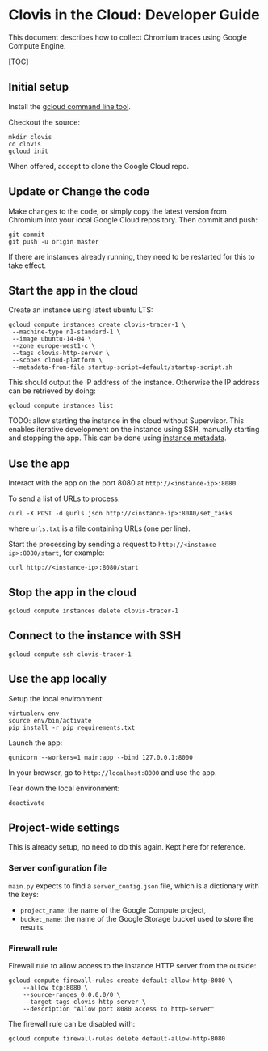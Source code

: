 # Clovis in the Cloud: Developer Guide

This document describes how to collect Chromium traces using Google Compute
Engine.

[TOC]

## Initial setup

Install the [gcloud command line tool][1].

Checkout the source:

```shell
mkdir clovis
cd clovis
gcloud init
```

When offered, accept to clone the Google Cloud repo.

## Update or Change the code

Make changes to the code, or simply copy the latest version from Chromium into
your local Google Cloud repository. Then commit and push:

```shell
git commit
git push -u origin master
```

If there are instances already running, they need to be restarted for this to
take effect.

## Start the app in the cloud

Create an instance using latest ubuntu LTS:

```shell
gcloud compute instances create clovis-tracer-1 \
 --machine-type n1-standard-1 \
 --image ubuntu-14-04 \
 --zone europe-west1-c \
 --tags clovis-http-server \
 --scopes cloud-platform \
 --metadata-from-file startup-script=default/startup-script.sh
```

This should output the IP address of the instance.
Otherwise the IP address can be retrieved by doing:

```shell
gcloud compute instances list
```

TODO: allow starting the instance in the cloud without Supervisor. This enables
iterative development on the instance using SSH, manually starting and stopping
the app. This can be done using [instance metadata][2].

## Use the app

Interact with the app on the port 8080 at `http://<instance-ip>:8080`.

To send a list of URLs to process:

```shell
curl -X POST -d @urls.json http://<instance-ip>:8080/set_tasks
```

where `urls.txt` is a file containing URLs (one per line).

Start the processing by sending a request to `http://<instance-ip>:8080/start`,
for example:

```shell
curl http://<instance-ip>:8080/start
```

## Stop the app in the cloud

```shell
gcloud compute instances delete clovis-tracer-1
```

## Connect to the instance with SSH

```shell
gcloud compute ssh clovis-tracer-1
```

## Use the app locally

Setup the local environment:

```shell
virtualenv env
source env/bin/activate
pip install -r pip_requirements.txt
```

Launch the app:

```shell
gunicorn --workers=1 main:app --bind 127.0.0.1:8000
```

In your browser, go to `http://localhost:8000` and use the app.

Tear down the local environment:

```shell
deactivate
```

## Project-wide settings

This is already setup, no need to do this again.
Kept here for reference.

### Server configuration file

`main.py` expects to find a `server_config.json` file, which is a dictionary
with the keys:

*   `project_name`: the name of the Google Compute project,
*   `bucket_name`: the name of the Google Storage bucket used to store the
    results.

### Firewall rule

Firewall rule to allow access to the instance HTTP server from the outside:

```shell
gcloud compute firewall-rules create default-allow-http-8080 \
    --allow tcp:8080 \
    --source-ranges 0.0.0.0/0 \
    --target-tags clovis-http-server \
    --description "Allow port 8080 access to http-server"
```

The firewall rule can be disabled with:

```shell
gcloud compute firewall-rules delete default-allow-http-8080
```

[1]: https://cloud.google.com/sdk
[2]: https://cloud.google.com/compute/docs/startupscript#custom
